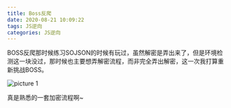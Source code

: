 ```yaml
---
title: Boss反爬
date: 2020-08-21 10:09:22
tags: JS逆向
categories: JS逆向 
---
```

BOSS反爬那时候练习SOJSON的时候有玩过，虽然解密是弄出来了，但是环境检测这一块没过，那时候也主要想弄解密流程，而非完全弄出解密，这一次我打算重新挑战BOSS。

![picture 1](http://img.juziss.cn/a2cefdd9b305dea171fce0a90ad5fd77bc320fad92805142c69503a0a23a5657.png)  

真是熟悉的一套加密流程啊~